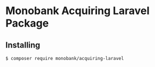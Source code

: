 Monobank Acquiring Laravel Package
==================================

## Installing

``` sh
$ composer require monobank/acquiring-laravel
```

